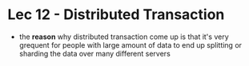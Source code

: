 # Lec 12 - Distributed Transaction

- the **reason** why distributed transaction come up is that it's very grequent for people with large amount of data to end up splitting or sharding the data over many different servers 